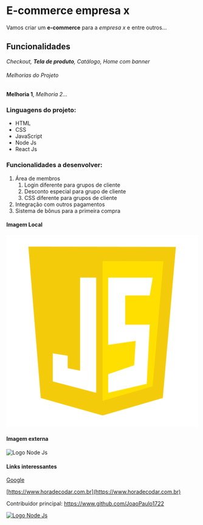 # E-commerce empresa x

Vamos criar um **e-commerce** para a *empresa x* e entre outros...

## Funcionalidades

_Checkout, **Tela de produto**, Catálogo, Home com banner_

###### Melhorias do Projeto

__Melhoria 1__, _Melhoria 2..._

### Linguagens do projeto:

* HTML
* CSS
* JavaScript
* Node Js
* React Js

### Funcionalidades a desenvolver:

1. Área de membros
   1. Login diferente para grupos de cliente
   2. Desconto especial para grupo de cliente
   3. CSS diferente para grupos de cliente
2. Integração com outros pagamentos
3. Sistema de bônus para a primeira compra

#### Imagem Local

![Logo do JavaScript](img/logo-javascript-icon-1024.png)

#### Imagem externa

![Logo Node Js](https://logospng.org/download/node-js/logo-node-js-1024.png)

#### Links interessantes

[Google](https://www.google.com)

[https://www.horadecodar.com.br](https://www.horadecodar.com.br)

Contribuidor principal: https://www.github.com/JoaoPaulo1722

[![Logo Node Js](https://logospng.org/download/node-js/logo-node-js-1024.png)](https://www.github.com/JoaoPaulo1722)